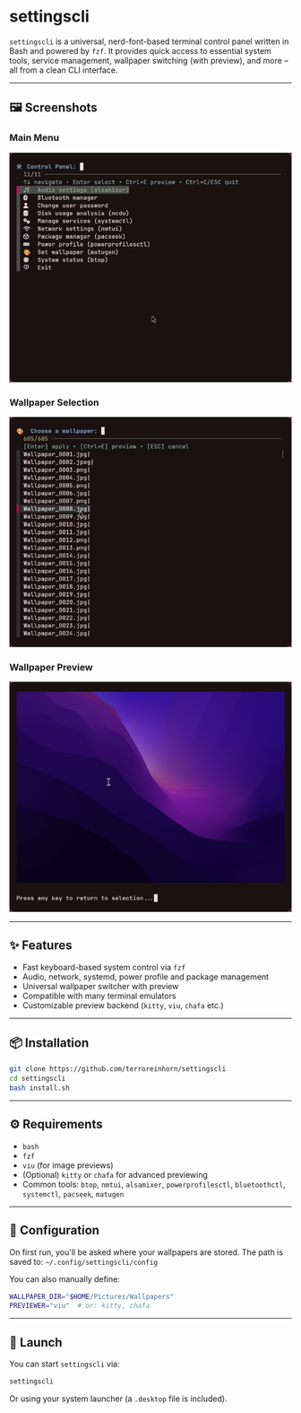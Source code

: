 # settingscli

`settingscli` is a universal, nerd-font-based terminal control panel written in Bash and powered by `fzf`.
It provides quick access to essential system tools, service management, wallpaper switching (with preview), and more – all from a clean CLI interface.

---

## 🖼️ Screenshots

### Main Menu
![main](screenshots/menu.png)

### Wallpaper Selection
![wallpapers](screenshots/wallpaper-list.png)

### Wallpaper Preview
![preview](screenshots/preview.png)

---

## ✨ Features

- Fast keyboard-based system control via `fzf`
- Audio, network, systemd, power profile and package management
- Universal wallpaper switcher with preview
- Compatible with many terminal emulators
- Customizable preview backend (`kitty`, `viu`, `chafa` etc.)

---

## 📦 Installation

```bash
git clone https://github.com/terroreinhorn/settingscli
cd settingscli
bash install.sh
```

---

## ⚙️ Requirements

- `bash`
- `fzf`
- `viu` (for image previews)
- (Optional) `kitty` or `chafa` for advanced previewing
- Common tools: `btop`, `nmtui`, `alsamixer`, `powerprofilesctl`, `bluetoothctl`, `systemctl`, `pacseek`, `matugen`

---

## 🔧 Configuration

On first run, you'll be asked where your wallpapers are stored.
The path is saved to: `~/.config/settingscli/config`

You can also manually define:

```bash
WALLPAPER_DIR="$HOME/Pictures/Wallpapers"
PREVIEWER="viu"  # or: kitty, chafa
```

---

## 🚀 Launch

You can start `settingscli` via:

```bash
settingscli
```

Or using your system launcher (a `.desktop` file is included).
